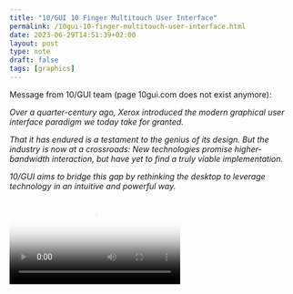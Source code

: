 ```yaml
---
title: "10/GUI 10 Finger Multitouch User Interface"
permalink: /10gui-10-finger-multitouch-user-interface.html
date: 2023-06-29T14:51:39+02:00
layout: post
type: note
draft: false
tags: [graphics]
---
```


Message from 10/GUI team (page 10gui.com does not exist anymore):

*Over a quarter-century ago, Xerox introduced the modern graphical user
interface paradigm we today take for granted.*

*That it has endured is a testament to the genius of its design. But the
industry is now at a crossroads: New technologies promise higher-bandwidth
interaction, but have yet to find a truly viable implementation.*

*10/GUI aims to bridge this gap by rethinking the desktop to leverage technology
in an intuitive and powerful way.*

<video
  poster="/assets/notes/10gui-10-finger-multitouch-user-interface.jpg"
  src="/assets/notes/10gui-10-finger-multitouch-user-interface.mp4"
  controls></video>
